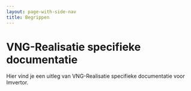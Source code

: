 ```yaml
---
layout: page-with-side-nav
title: Begrippen
---
```

# VNG-Realisatie specifieke documentatie

Hier vind je een uitleg van VNG-Realisatie specifieke documentatie voor Imvertor.
